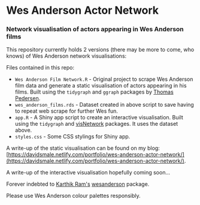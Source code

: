 # Wes Anderson Actor Network

### Network visualisation of actors appearing in Wes Anderson films

This repository currently holds 2 versions (there may be more to come, who knows) of Wes Anderson network visualisations:

Files contained in this repo:

*  `Wes Anderson Film Network.R` - Original project to scrape Wes Anderson film data and generate a static visualisation of actors appearing in his films.  Built using the `tidygraph` and `ggraph` packages by [Thomas Pedersen](https://github.com/thomasp85).
*  `wes_anderson_films.rds` - Dataset created in above script to save having to repeat web scrape for further Wes fun.
*  `app.R` - A Shiny app script to create an interactive visualisation.  Built using the `tidygraph` and [visNetwork](https://github.com/datastorm-open/visNetwork) packages. It uses the dataset above.
*  `styles.css` - Some CSS stylings for Shiny app.

A write-up of the static visualisation can be found on my blog:
[https://davidsmale.netlify.com/portfolio/wes-anderson-actor-network/](https://davidsmale.netlify.com/portfolio/wes-anderson-actor-network/). 

A write-up of the interactive visualisation hopefully coming soon...

Forever indebted to [Karthik Ram's](https://github.com/karthik) [wesanderson](https://github.com/karthik/wesanderson) package.

Please use Wes Anderson colour palettes responsibly.

